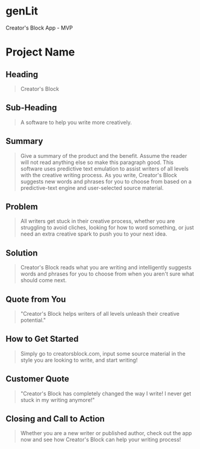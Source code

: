 # genLit
Creator's Block App - MVP

# Project Name #

<!-- 
> This material was originally posted [here](http://www.quora.com/What-is-Amazons-approach-to-product-development-and-product-management). It is reproduced here for posterities sake.

There is an approach called "working backwards" that is widely used at Amazon. They work backwards from the customer, rather than starting with an idea for a product and trying to bolt customers onto it. While working backwards can be applied to any specific product decision, using this approach is especially important when developing new products or features.

For new initiatives a product manager typically starts by writing an internal press release announcing the finished product. The target audience for the press release is the new/updated product's customers, which can be retail customers or internal users of a tool or technology. Internal press releases are centered around the customer problem, how current solutions (internal or external) fail, and how the new product will blow away existing solutions.

If the benefits listed don't sound very interesting or exciting to customers, then perhaps they're not (and shouldn't be built). Instead, the product manager should keep iterating on the press release until they've come up with benefits that actually sound like benefits. Iterating on a press release is a lot less expensive than iterating on the product itself (and quicker!).

If the press release is more than a page and a half, it is probably too long. Keep it simple. 3-4 sentences for most paragraphs. Cut out the fat. Don't make it into a spec. You can accompany the press release with a FAQ that answers all of the other business or execution questions so the press release can stay focused on what the customer gets. My rule of thumb is that if the press release is hard to write, then the product is probably going to suck. Keep working at it until the outline for each paragraph flows. 

Oh, and I also like to write press-releases in what I call "Oprah-speak" for mainstream consumer products. Imagine you're sitting on Oprah's couch and have just explained the product to her, and then you listen as she explains it to her audience. That's "Oprah-speak", not "Geek-speak".

Once the project moves into development, the press release can be used as a touchstone; a guiding light. The product team can ask themselves, "Are we building what is in the press release?" If they find they're spending time building things that aren't in the press release (overbuilding), they need to ask themselves why. This keeps product development focused on achieving the customer benefits and not building extraneous stuff that takes longer to build, takes resources to maintain, and doesn't provide real customer benefit (at least not enough to warrant inclusion in the press release).
 -->
 
## Heading ##
  > Creator's Block

## Sub-Heading ##
  > A software to help you write more creatively.

## Summary ##
  > Give a summary of the product and the benefit. Assume the reader will not read anything else so make this paragraph good.
  > This software uses predictive text emulation to assist writers of all levels with the creative writing process. As you write,
  > Creator's Block suggests new words and phrases for you to choose from based on a predictive-text engine and user-selected source material. 

## Problem ##
  > All writers get stuck in their creative process, whether you are struggling to avoid cliches, looking for how to word something, or just need
  > an extra creative spark to push you to your next idea. 

## Solution ##
  > Creator's Block reads what you are writing and intelligently suggests words and phrases for you to choose from when you aren't sure what should come next.

## Quote from You ##
  > "Creator's Block helps writers of all levels unleash their creative potential."

## How to Get Started ##
  > Simply go to creatorsblock.com, input some source material in the style you are looking to write, and start writing! 

## Customer Quote ##
  > "Creator's Block has completely changed the way I write! I never get stuck in my writing anymore!"

## Closing and Call to Action ##
  > Whether you are a new writer or published author, check out the app now and see how Creator's Block can help your writing process!